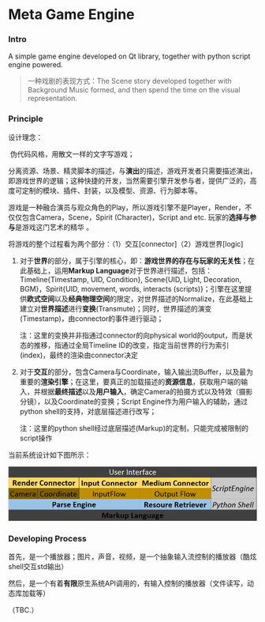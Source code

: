 # Meta Game Engine

### Intro

A simple game engine developed on Qt library, together with python script engine powered.

> 一种戏剧的表现方式：The Scene story developed together with Background Music formed, and then spend the time on the visual representation.

### Principle

设计理念：

​	伪代码风格，用散文一样的文字写游戏；

​	分离资源、场景、精灵脚本的描述，与**演出**的描述，游戏开发者只需要描述演出，即游戏世界的逻辑；这种快捷的开发，当然需要引擎开发参与者，提供广泛的，高度可定制的模块、插件、封装，以及模型、资源、行为脚本等。

游戏是一种融合演员与观众角色的Play，所以游戏引擎不是Player，Render，不仅仅包含Camera，Scene，Spirit (Character)，Script and etc. 玩家的**选择与参与**是游戏这门艺术的精华 。

将游戏的整个过程看为两个部分：（1）交互[connector]（2）游戏世界[logic]

1. 对于**世界**的部分，属于引擎的核心，即：**游戏世界的存在与玩家的无关性**；在此基础上，运用**Markup Language**对于世界进行描述，包括：Timeline{Timestamp, UID, Condition}, Scene{UID, Light, Decoration, BGM}，Spirit{UID, movement, words, interacts (scripts)}；引擎在这里提供**欧式空间**以及**经典物理空间**的限定，对世界描述的Normalize，在此基础上建立对**世界描述**进行**变换**(Transmute)；同时，世界描述的演变(Timestamp)，由connector的事件进行驱动；

   注：这里的变换并非指通过connector的向physical world的output，而是状态的推移，指通过全局Timeline ID的改变，指定当前世界的行为索引(index)，最终的渲染由connector决定

2. 对于**交互**的部分，包含Camera与Coordinate，输入输出流Buffer，以及最为重要的**渲染引擎**；在这里，要真正的加载描述的**资源信息**，获取用户端的输入，并根据**最终描述**以及**用户输入**，确定Camera的拍摄方式以及特效（摄影分镜），以及Coordinate的变换；Script Engine作为用户输入的辅助，通过python shell的支持，对底层描述进行改写；

   注：这里的python shell经过底层描述(Markup)的定制，只能完成被限制的script操作

当前系统设计如下图所示：

![Design](./Design.png)

### Developing Process

首先，是一个播放器；图片，声音，视频，是一个抽象输入流控制的播放器（酷炫shell交互std输出）

然后，是一个有着**有限**原生系统API调用的，有输入控制的播放器（文件读写，动态库加载等）

（TBC.）




